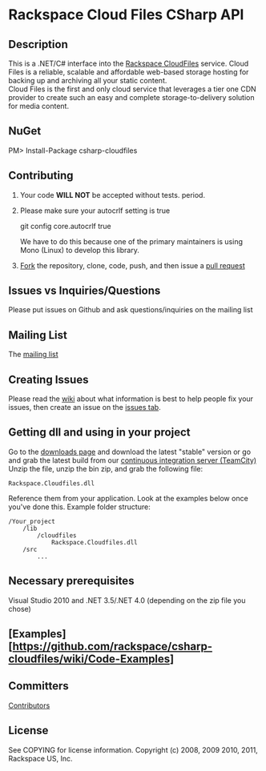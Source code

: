# Rackspace Cloud Files CSharp API

## Description

This is a .NET/C# interface into the [Rackspace CloudFiles](http://www.rackspacecloud.com/cloud_hosting_products/files) service. 
Cloud Files is a reliable, scalable and affordable web-based storage hosting for backing up and archiving all your static content.  
Cloud Files is the first and only cloud service that leverages a tier one CDN provider to create such an easy and complete storage-to-delivery 
solution for media content.

## NuGet

PM> Install-Package csharp-cloudfiles

## Contributing

1. Your code **WILL NOT** be accepted without tests.  period.
2. Please make sure your autocrlf setting is true

	git config core.autocrlf true
	
   We have to do this because one of the primary maintainers is using Mono (Linux) to develop this library.

3. [Fork](http://help.github.com/fork-a-repo/) the repository, clone, code, push, and then issue a [pull request](http://help.github.com/send-pull-requests/)

## Issues vs Inquiries/Questions

Please put issues on Github and ask questions/inquiries on the mailing list

## Mailing List

The [mailing list](http://groups.google.com/group/csharp-cloudfiles)

## Creating Issues

Please read the [wiki](http://wiki.github.com/rackspace/csharp-cloudfiles/) about what information is best to help people fix your issues, 
then create an issue on the [issues tab](http://github.com/rackspace/csharp-cloudfiles/issues).

## Getting dll and using in your project

Go to the [downloads page](http://github.com/rackspace/csharp-cloudfiles/downloads) and download the latest "stable" version or go and grab the latest build from our [continuous integration server (TeamCity)](http://teamcity.codebetter.com/viewType.html?tab=buildTypeStatusDiv&buildTypeId=bt320)  
Unzip the file, unzip the bin zip, and grab the following file:

	Rackspace.Cloudfiles.dll

Reference them from your application.  Look at the examples below once you've done this.  Example folder structure:

	/Your_project
		/lib
			/cloudfiles
				Rackspace.Cloudfiles.dll
		/src
			...

## Necessary prerequisites

Visual Studio 2010 and .NET 3.5/.NET 4.0 (depending on the zip file you chose)

## [Examples][https://github.com/rackspace/csharp-cloudfiles/wiki/Code-Examples] 

## Committers

[Contributors](http://github.com/rackspace/csharp-cloudfiles/contributors)

## License

See COPYING for license information.
Copyright (c) 2008, 2009 2010, 2011, Rackspace US, Inc.

